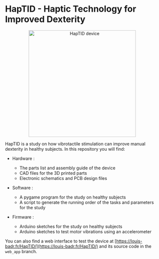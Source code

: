 # HapTID - Haptic Technology for Improved Dexterity

<p align="center">
  <img src="https://firebasestorage.googleapis.com/v0/b/portfolio-3196c.appspot.com/o/gallery%2Fwebp%2Fhaptid-worn-1.JPG?alt=media&token=92181ab5-5d4f-42ef-9671-544301b98b53" alt="HapTID device" width="350"/>
</p>

HapTID is a study on how vibrotactile stimulation can improve manual dexterity in healthy subjects. In this repository you will find:

- Hardware :
    - The parts list and assembly guide of the device
    - CAD files for the 3D printed parts
    - Electronic schematics and PCB design files

- Software :
    - A pygame program for the study on healthy subjects
    - A script to generate the running order of the tasks and parameters for the study

- Firmware :
    - Arduino sketches for the study on healthy subjects
    - Arduino sketches to test motor vibrations using an accelerometer

You can also find a web interface to test the device at [https://louis-badr.fr/HapTID/](https://louis-badr.fr/HapTID/) and its source code in the `web_app` branch.